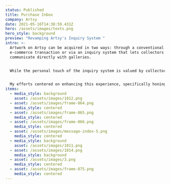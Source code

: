 ```yaml
---
status: Published
title: Purchase Inbox
company: Artsy
date: 2021-05-16T14:38:59.431Z
hero: /assets/images/texts.png
hero_style: background
preview: "Revamping Artsy's Inquiry System "
intro: >-
  Artwork on Artsy can be acquired in two ways: through a conventional
  e-commerce transaction or via an inquiry system that lets collectors
  communicate directly with galleries.


  While the personal touch of the inquiry system is valued by collectors, feedback indicated that it could sometimes be unwieldy, lengthy, or daunting. An analysis of user engagement revealed that many were opting out of the inquiry purchase route.


  My efforts centered on enhancing this experience, specifically honing in on the initial inquiry—the inaugural message a user sends to a gallery.
items:
  - media_style: background
    asset: /assets/images/1012.png
  - asset: /assets/images/frame-864.png
    media_style: centered
  - asset: /assets/images/frame-865.png
    media_style: centered
  - asset: /assets/images/frame-866.png
    media_style: centered
  - asset: /assets/images/message-index-5.png
    media_style: centered
  - media_style: background
    asset: /assets/images/1011.png
  - asset: /assets/images/1014.png
    media_style: background
  - asset: /assets/images/3.png
    media_style: centered
  - asset: /assets/images/frame-875.png
    media_style: centered
---
```

